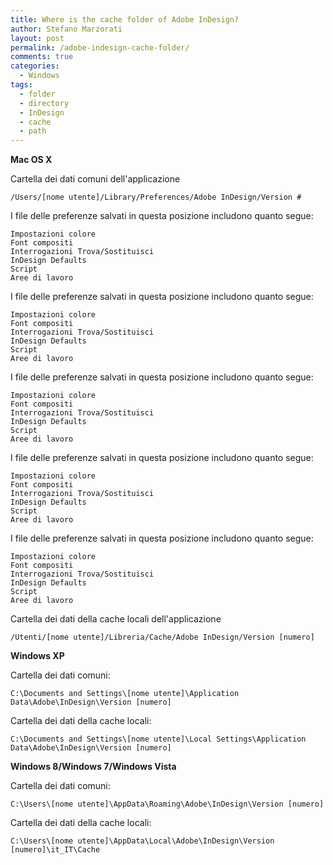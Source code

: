 ```yaml
---
title: Where is the cache folder of Adobe InDesign?
author: Stefano Marzorati
layout: post
permalink: /adobe-indesign-cache-folder/
comments: true
categories:
  - Windows
tags:
  - folder
  - directory
  - InDesign
  - cache
  - path
---
```


**Mac OS X**

Cartella dei dati comuni dell'applicazione

    /Users/[nome utente]/Library/Preferences/Adobe InDesign/Version #

I file delle preferenze salvati in questa posizione includono quanto segue:

    Impostazioni colore
    Font compositi
    Interrogazioni Trova/Sostituisci
    InDesign Defaults
    Script
    Aree di lavoro

I file delle preferenze salvati in questa posizione includono quanto segue:

    Impostazioni colore
    Font compositi
    Interrogazioni Trova/Sostituisci
    InDesign Defaults
    Script
    Aree di lavoro

I file delle preferenze salvati in questa posizione includono quanto segue:

    Impostazioni colore
    Font compositi
    Interrogazioni Trova/Sostituisci
    InDesign Defaults
    Script
    Aree di lavoro

I file delle preferenze salvati in questa posizione includono quanto segue:

    Impostazioni colore
    Font compositi
    Interrogazioni Trova/Sostituisci
    InDesign Defaults
    Script
    Aree di lavoro

I file delle preferenze salvati in questa posizione includono quanto segue:

    Impostazioni colore
    Font compositi
    Interrogazioni Trova/Sostituisci
    InDesign Defaults
    Script
    Aree di lavoro

Cartella dei dati della cache locali dell'applicazione

    /Utenti/[nome utente]/Libreria/Cache/Adobe InDesign/Version [numero]

**Windows XP**

Cartella dei dati comuni:

    C:\Documents and Settings\[nome utente]\Application Data\Adobe\InDesign\Version [numero]

Cartella dei dati della cache locali:

    C:\Documents and Settings\[nome utente]\Local Settings\Application Data\Adobe\InDesign\Version [numero]

**Windows 8/Windows 7/Windows Vista**

Cartella dei dati comuni:

    C:\Users\[nome utente]\AppData\Roaming\Adobe\InDesign\Version [numero]

Cartella dei dati della cache locali:

    C:\Users\[nome utente]\AppData\Local\Adobe\InDesign\Version [numero]\it_IT\Cache
